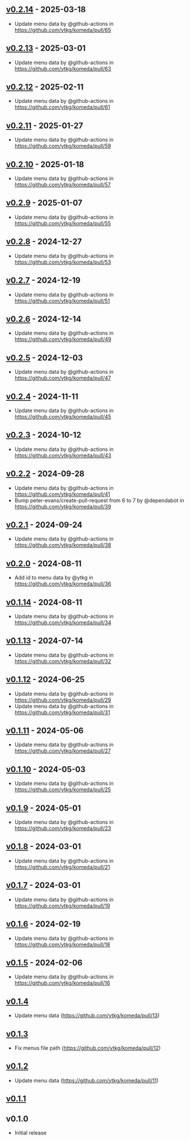 ## [v0.2.14](https://github.com/ytkg/komeda/compare/v0.2.13...v0.2.14) - 2025-03-18
- Update menu data by @github-actions in https://github.com/ytkg/komeda/pull/65

## [v0.2.13](https://github.com/ytkg/komeda/compare/v0.2.12...v0.2.13) - 2025-03-01
- Update menu data by @github-actions in https://github.com/ytkg/komeda/pull/63

## [v0.2.12](https://github.com/ytkg/komeda/compare/v0.2.11...v0.2.12) - 2025-02-11
- Update menu data by @github-actions in https://github.com/ytkg/komeda/pull/61

## [v0.2.11](https://github.com/ytkg/komeda/compare/v0.2.10...v0.2.11) - 2025-01-27
- Update menu data by @github-actions in https://github.com/ytkg/komeda/pull/59

## [v0.2.10](https://github.com/ytkg/komeda/compare/v0.2.9...v0.2.10) - 2025-01-18
- Update menu data by @github-actions in https://github.com/ytkg/komeda/pull/57

## [v0.2.9](https://github.com/ytkg/komeda/compare/v0.2.8...v0.2.9) - 2025-01-07
- Update menu data by @github-actions in https://github.com/ytkg/komeda/pull/55

## [v0.2.8](https://github.com/ytkg/komeda/compare/v0.2.7...v0.2.8) - 2024-12-27
- Update menu data by @github-actions in https://github.com/ytkg/komeda/pull/53

## [v0.2.7](https://github.com/ytkg/komeda/compare/v0.2.6...v0.2.7) - 2024-12-19
- Update menu data by @github-actions in https://github.com/ytkg/komeda/pull/51

## [v0.2.6](https://github.com/ytkg/komeda/compare/v0.2.5...v0.2.6) - 2024-12-14
- Update menu data by @github-actions in https://github.com/ytkg/komeda/pull/49

## [v0.2.5](https://github.com/ytkg/komeda/compare/v0.2.4...v0.2.5) - 2024-12-03
- Update menu data by @github-actions in https://github.com/ytkg/komeda/pull/47

## [v0.2.4](https://github.com/ytkg/komeda/compare/v0.2.3...v0.2.4) - 2024-11-11
- Update menu data by @github-actions in https://github.com/ytkg/komeda/pull/45

## [v0.2.3](https://github.com/ytkg/komeda/compare/v0.2.2...v0.2.3) - 2024-10-12
- Update menu data by @github-actions in https://github.com/ytkg/komeda/pull/43

## [v0.2.2](https://github.com/ytkg/komeda/compare/v0.2.1...v0.2.2) - 2024-09-28
- Update menu data by @github-actions in https://github.com/ytkg/komeda/pull/41
- Bump peter-evans/create-pull-request from 6 to 7 by @dependabot in https://github.com/ytkg/komeda/pull/39

## [v0.2.1](https://github.com/ytkg/komeda/compare/v0.2.0...v0.2.1) - 2024-09-24
- Update menu data by @github-actions in https://github.com/ytkg/komeda/pull/38

## [v0.2.0](https://github.com/ytkg/komeda/compare/v0.1.14...v0.2.0) - 2024-08-11
- Add id to menu data by @ytkg in https://github.com/ytkg/komeda/pull/36

## [v0.1.14](https://github.com/ytkg/komeda/compare/v0.1.13...v0.1.14) - 2024-08-11
- Update menu data by @github-actions in https://github.com/ytkg/komeda/pull/34

## [v0.1.13](https://github.com/ytkg/komeda/compare/v0.1.12...v0.1.13) - 2024-07-14
- Update menu data by @github-actions in https://github.com/ytkg/komeda/pull/32

## [v0.1.12](https://github.com/ytkg/komeda/compare/v0.1.11...v0.1.12) - 2024-06-25
- Update menu data by @github-actions in https://github.com/ytkg/komeda/pull/29
- Update menu data by @github-actions in https://github.com/ytkg/komeda/pull/31

## [v0.1.11](https://github.com/ytkg/komeda/compare/v0.1.10...v0.1.11) - 2024-05-06
- Update menu data by @github-actions in https://github.com/ytkg/komeda/pull/27

## [v0.1.10](https://github.com/ytkg/komeda/compare/v0.1.9...v0.1.10) - 2024-05-03
- Update menu data by @github-actions in https://github.com/ytkg/komeda/pull/25

## [v0.1.9](https://github.com/ytkg/komeda/compare/v0.1.8...v0.1.9) - 2024-05-01
- Update menu data by @github-actions in https://github.com/ytkg/komeda/pull/23

## [v0.1.8](https://github.com/ytkg/komeda/compare/v0.1.7...v0.1.8) - 2024-03-01
- Update menu data by @github-actions in https://github.com/ytkg/komeda/pull/21

## [v0.1.7](https://github.com/ytkg/komeda/compare/v0.1.6...v0.1.7) - 2024-03-01
- Update menu data by @github-actions in https://github.com/ytkg/komeda/pull/19

## [v0.1.6](https://github.com/ytkg/komeda/compare/v0.1.5...v0.1.6) - 2024-02-19
- Update menu data by @github-actions in https://github.com/ytkg/komeda/pull/18

## [v0.1.5](https://github.com/ytkg/komeda/compare/v0.1.4...v0.1.5) - 2024-02-06
- Update menu data by @github-actions in https://github.com/ytkg/komeda/pull/16

## [v0.1.4](https://github.com/ytkg/komeda/compare/v0.1.3...v0.1.4)
- Update menu data (https://github.com/ytkg/komeda/pull/13)

## [v0.1.3](http://github.com/ytkg/komeda/compare/v0.1.2...v0.1.3)
- Fix menus file path (https://github.com/ytkg/komeda/pull/12)

## [v0.1.2](http://github.com/ytkg/komeda/compare/v0.1.1...v0.1.2)
- Update menu data (https://github.com/ytkg/komeda/pull/11)

## [v0.1.1](http://github.com/ytkg/komeda/compare/v0.1.0...v0.1.1)

## v0.1.0
- Initial release
